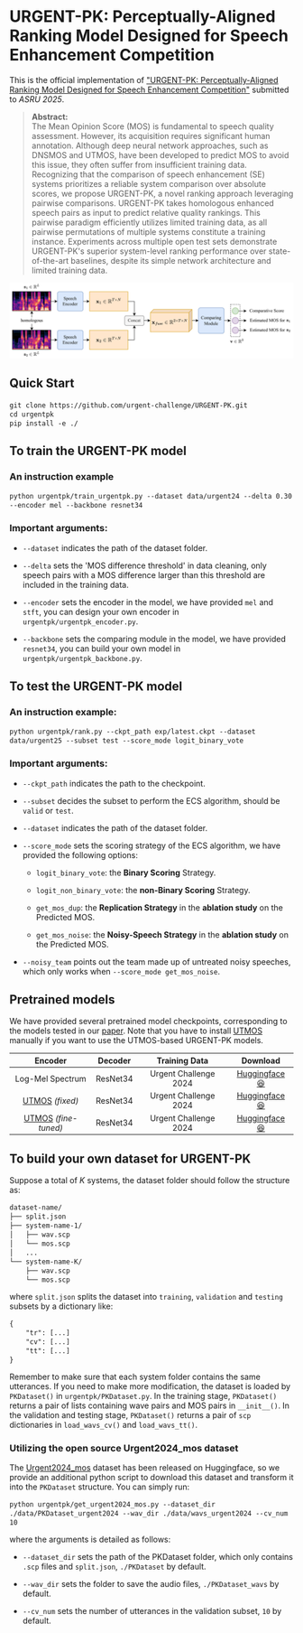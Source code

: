 # URGENT-PK: Perceptually-Aligned Ranking Model Designed for Speech Enhancement Competition

This is the official implementation of ["URGENT-PK: Perceptually-Aligned Ranking Model Designed for Speech Enhancement Competition"](https://arxiv.org/abs/2506.23874) submitted to *ASRU 2025*.

>**Abstract:**<br>
The Mean Opinion Score (MOS) is fundamental to speech quality assessment. However, its acquisition requires significant human annotation. Although deep neural network approaches, such as DNSMOS and UTMOS, have been developed to predict MOS to avoid this issue, they often suffer from insufficient training data. Recognizing that the comparison of speech enhancement (SE) systems prioritizes a reliable system comparison over absolute scores, we propose URGENT-PK, a novel ranking approach leveraging pairwise comparisons. URGENT-PK takes homologous enhanced speech pairs as input to predict relative quality rankings. This pairwise paradigm efficiently utilizes limited training data, as all pairwise permutations of multiple systems constitute a training instance. Experiments across multiple open test sets demonstrate URGENT-PK's superior system-level ranking performance over state-of-the-art baselines, despite its simple network architecture and limited training data.

![image](model.png)

## Quick Start

```
git clone https://github.com/urgent-challenge/URGENT-PK.git
cd urgentpk
pip install -e ./
```

## To train the URGENT-PK model

### An instruction example

```
python urgentpk/train_urgentpk.py --dataset data/urgent24 --delta 0.30 --encoder mel --backbone resnet34
```

### Important arguments:

* `--dataset` indicates the path of the dataset folder.
    
* `--delta` sets the 'MOS difference threshold' in data cleaning, only speech pairs with a MOS difference larger than this threshold are included in the training data.

* `--encoder` sets the encoder in the model, we have provided `mel` and `stft`, you can design your own encoder in `urgentpk/urgentpk_encoder.py`.

* `--backbone` sets the comparing module in the model, we have provided `resnet34`, you can build your own model in `urgentpk/urgentpk_backbone.py`.

## To test the URGENT-PK model

### An instruction example:

```
python urgentpk/rank.py --ckpt_path exp/latest.ckpt --dataset data/urgent25 --subset test --score_mode logit_binary_vote
```

### Important arguments:

* `--ckpt_path` indicates the path to the checkpoint.

* `--subset` decides the subset to perform the ECS algorithm, should be `valid` or `test`.

* `--dataset` indicates the path of the dataset folder.

* `--score_mode` sets the scoring strategy of the ECS algorithm, we have provided the following options:

    * `logit_binary_vote`: the **Binary Scoring** Strategy.

    * `logit_non_binary_vote`: the **non-Binary Scoring** Strategy.

    * `get_mos_dup`: the **Replication Strategy** in the **ablation study** on the Predicted MOS.

    * `get_mos_noise`: the **Noisy-Speech Strategy** in the **ablation study** on the Predicted MOS.

* `--noisy_team` points out the team made up of untreated noisy speeches, which only works when `--score_mode get_mos_noise`.

## Pretrained models

We have provided several pretrained model checkpoints, corresponding to the models tested in our [paper](https://arxiv.org/abs/2506.23874). Note that you have to install [UTMOS](https://github.com/sarulab-speech/UTMOS22) manually if you want to use the UTMOS-based URGENT-PK models.

|Encoder|Decoder|Training Data|Download|
|:-----:|:-----:|:-----------:|:------:|
|Log-Mel Spectrum|ResNet34|Urgent Challenge 2024|[Huggingface :satisfied:](https://huggingface.co/Twinkzzzzz/URGENT-PK/blob/main/mel_resnet34_urgent24.ckpt)|
|[UTMOS](https://github.com/sarulab-speech/UTMOS22) *(fixed)*|ResNet34|Urgent Challenge 2024|[Huggingface :satisfied:](https://huggingface.co/Twinkzzzzz/URGENT-PK/blob/main/utmos_fix_resnet34_urgent24.ckpt)|
|[UTMOS](https://github.com/sarulab-speech/UTMOS22) *(fine-tuned)*|ResNet34|Urgent Challenge 2024|[Huggingface :satisfied:](https://huggingface.co/Twinkzzzzz/URGENT-PK/blob/main/utmos_ft_resnet34_urgent24.ckpt)|

## To build your own dataset for URGENT-PK

Suppose a total of *K* systems, the dataset folder should follow the structure as:

```
dataset-name/
├── split.json
├── system-name-1/
│   ├── wav.scp
│   └── mos.scp
│   ...
└── system-name-K/
    ├── wav.scp
    └── mos.scp
```

where `split.json` splits the dataset into `training`, `validation` and `testing` subsets by a dictionary like:

```
{
    "tr": [...]
    "cv": [...]
    "tt": [...]
}
```

Remember to make sure that each system folder contains the same utterances. If you need to make more modification, the dataset is loaded by `PKDataset()` in `urgentpk/PKDataset.py`. In the training stage, `PKDataset()` returns a pair of lists containing wave pairs and MOS pairs in `__init__()`. In the validation and testing stage, `PKDataset()` returns a pair of `scp` dictionaries in `load_wavs_cv()` and `load_wavs_tt()`.

### Utilizing the open source Urgent2024_mos dataset

The [Urgent2024_mos](https://huggingface.co/datasets/urgent-challenge/urgent2024_mos) dataset has been released on Huggingface, so we provide an additional python script to download this dataset and transform it into the `PKDataset` structure. You can simply run:

```
python urgentpk/get_urgent2024_mos.py --dataset_dir ./data/PKDataset_urgent2024 --wav_dir ./data/wavs_urgent2024 --cv_num 10
```

where the arguments is detailed as follows:

* `--dataset_dir` sets the path of the PKDataset folder, which only contains `.scp` files and `split.json`, `./PKDataset` by default.

* `--wav_dir` sets the folder to save the audio files, `./PKDataset_wavs` by default.

* `--cv_num` sets the number of utterances in the validation subset, `10` by default.